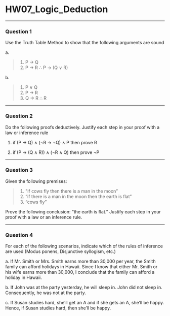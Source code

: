 # HW07_Logic_Deduction
---
### Question 1

Use the Truth Table Method to show that the following arguments are sound

a.
>1. P → Q
>2. P → R
>∴ P → (Q ∨ R)

b.
>1. P ∨ Q
>2. P → R
>3. Q → R
>∴ R

---
### Question 2

Do the following proofs deductively. Justify each step in your proof with a law or inference rule

1. if (P → Q) ∧ (¬R → ¬Q) ∧ P then prove R

2. if (P → (Q ∧ R)) ∧ (¬R ∧ Q) then prove ¬P

---
### Question 3

Given the following premises:
>1. "if cows fly then there is a man in the moon”
>2. “if there is a man in the moon then the earth is flat”
>3. “cows fly”

Prove the following conclusion: “the earth is flat.” Justify each step in your proof with a law or an inference rule.

---
### Question 4

For each of the following scenarios, indicate which of the rules of inference are used (Modus ponens, Disjunctive syllogism, etc.)

a. If Mr. Smith or Mrs. Smith earns more than 30,000 per year, the Smith family can afford holidays in Hawaii. Since I know that either Mr. Smith or his wife earns more than 30,000, I conclude that the family can afford a holiday in Hawaii.

b. If John was at the party yesterday, he will sleep in. John did not sleep in. Consequently, he was not at the party.

c. If Susan studies hard, she’ll get an A and if she gets an A, she’ll be happy. Hence, if Susan studies hard, then she’ll be happy.
